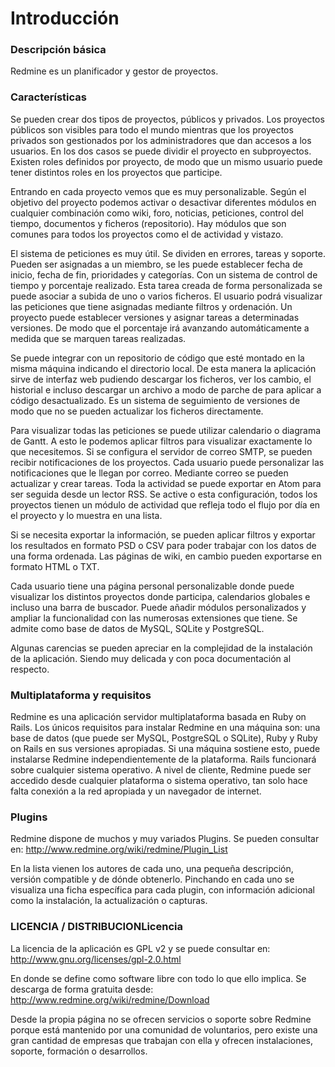 # Introducción
 
### Descripción básica
Redmine es un planificador y gestor de proyectos.

### Características
Se pueden crear dos tipos de proyectos, públicos y privados. Los proyectos públicos son visibles para todo el mundo mientras que los proyectos privados son gestionados por los administradores que dan accesos a los usuarios. En los dos casos se puede dividir el proyecto en subproyectos. Existen roles definidos por proyecto, de modo que un mismo usuario puede tener distintos roles en los proyectos que participe.

Entrando en cada proyecto vemos que es muy personalizable. Según el objetivo del proyecto podemos activar o desactivar diferentes módulos en cualquier combinación como wiki, foro, noticias, peticiones, control del tiempo, documentos y ficheros (repositorio). Hay módulos que son comunes para todos los proyectos como el de actividad y vistazo. 

El sistema de peticiones es muy útil. Se dividen en errores, tareas y soporte. Pueden ser asignadas a un miembro, se les puede establecer fecha de inicio, fecha de fin, prioridades y categorías. Con un sistema de control de tiempo y porcentaje realizado. Esta tarea creada de forma personalizada se puede asociar a subida de uno o varios ficheros. El usuario podrá visualizar las peticiones que tiene asignadas mediante filtros y ordenación. Un proyecto puede establecer versiones y asignar tareas a determinadas versiones. De modo que el porcentaje irá avanzando automáticamente a medida que se marquen tareas realizadas.
	
Se puede integrar con un repositorio de código que esté montado en la misma máquina indicando el directorio local. De esta manera la aplicación sirve de interfaz web pudiendo descargar los ficheros, ver los cambio, el historial e incluso descargar un archivo a modo de parche de para aplicar a código desactualizado. Es un sistema de seguimiento de versiones de modo que no se pueden actualizar los ficheros directamente.

Para visualizar todas las peticiones se puede utilizar calendario o diagrama de Gantt. A esto le podemos aplicar filtros para visualizar exactamente lo que necesitemos.
Si se configura el servidor de correo SMTP, se pueden recibir notificaciones de los proyectos. Cada usuario puede personalizar las notificaciones que le llegan por correo. Mediante correo se pueden actualizar y crear tareas. Toda la actividad se puede exportar en Atom para ser seguida desde un lector RSS. Se active o esta configuración, todos los proyectos tienen un módulo de actividad que refleja todo el flujo por día en el proyecto y lo muestra en una lista.

Si se necesita exportar la información, se pueden aplicar filtros y exportar los resultados en formato PSD o CSV para poder trabajar con los datos de una forma ordenada. Las páginas de wiki, en cambio pueden exportarse en formato HTML o TXT.

Cada usuario tiene una página personal personalizable donde puede visualizar los distintos proyectos donde participa, calendarios globales e incluso una barra de buscador. Puede añadir módulos personalizados y ampliar la funcionalidad con las numerosas extensiones que tiene. Se admite como base de datos de MySQL, SQLite y PostgreSQL.

Algunas carencias se pueden apreciar en la complejidad de la instalación de la aplicación. Siendo muy delicada y con poca documentación al respecto.

### Multiplataforma y requisitos
Redmine es una aplicación servidor multiplataforma basada en Ruby on Rails. Los únicos requisitos para instalar Redmine en una máquina son: una base de datos (que puede ser MySQL, PostgreSQL o SQLite), Ruby y Ruby on Rails en sus versiones apropiadas. Si una máquina sostiene esto, puede instalarse Redmine independientemente de la plataforma. Rails funcionará sobre cualquier sistema operativo.
A nivel de cliente, Redmine puede ser accedido desde cualquier plataforma o sistema operativo, tan solo hace falta conexión a la red apropiada y un navegador de internet.

### Plugins
Redmine dispone de muchos y muy variados Plugins. Se pueden consultar en: http://www.redmine.org/wiki/redmine/Plugin_List

En la lista vienen los autores de cada uno, una pequeña descripción, versión compatible y de dónde obtenerlo. Pinchando en cada uno se visualiza una ficha específica para cada plugin, con información adicional como la instalación, la actualización o capturas.

### LICENCIA / DISTRIBUCIONLicencia
La licencia de la aplicación es GPL v2 y se puede consultar en: http://www.gnu.org/licenses/gpl-2.0.html

En donde se define como software libre con todo lo que ello implica. Se descarga de forma gratuita desde: http://www.redmine.org/wiki/redmine/Download
	
Desde la propia página no se ofrecen servicios o soporte sobre Redmine porque está mantenido por una comunidad de voluntarios, pero existe una gran cantidad de empresas que trabajan con ella y ofrecen instalaciones, soporte, formación o desarrollos.
